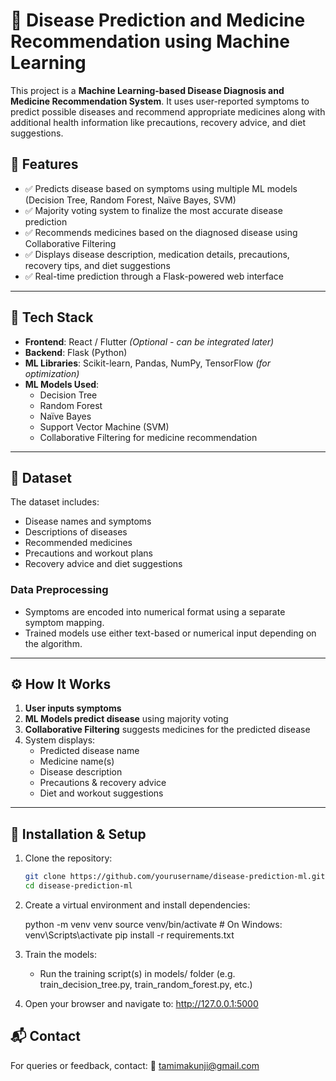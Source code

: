 # 🧠 Disease Prediction and Medicine Recommendation using Machine Learning

This project is a **Machine Learning-based Disease Diagnosis and Medicine Recommendation System**. It uses user-reported symptoms to predict possible diseases and recommend appropriate medicines along with additional health information like precautions, recovery advice, and diet suggestions.

## 🚀 Features

- ✅ Predicts disease based on symptoms using multiple ML models (Decision Tree, Random Forest, Naïve Bayes, SVM)
- ✅ Majority voting system to finalize the most accurate disease prediction
- ✅ Recommends medicines based on the diagnosed disease using Collaborative Filtering
- ✅ Displays disease description, medication details, precautions, recovery tips, and diet suggestions
- ✅ Real-time prediction through a Flask-powered web interface

---

## 🧩 Tech Stack

- **Frontend**: React / Flutter *(Optional - can be integrated later)*
- **Backend**: Flask (Python)
- **ML Libraries**: Scikit-learn, Pandas, NumPy, TensorFlow *(for optimization)*
- **ML Models Used**:
  - Decision Tree
  - Random Forest
  - Naïve Bayes
  - Support Vector Machine (SVM)
  - Collaborative Filtering for medicine recommendation

---

## 📁 Dataset

The dataset includes:
- Disease names and symptoms
- Descriptions of diseases
- Recommended medicines
- Precautions and workout plans
- Recovery advice and diet suggestions

### Data Preprocessing
- Symptoms are encoded into numerical format using a separate symptom mapping.
- Trained models use either text-based or numerical input depending on the algorithm.

---

## ⚙️ How It Works

1. **User inputs symptoms**
2. **ML Models predict disease** using majority voting
3. **Collaborative Filtering** suggests medicines for the predicted disease
4. System displays:
   - Predicted disease name
   - Medicine name(s)
   - Disease description
   - Precautions & recovery advice
   - Diet and workout suggestions

---

## 🔧 Installation & Setup

1. Clone the repository:
   ```bash
   git clone https://github.com/yourusername/disease-prediction-ml.git
   cd disease-prediction-ml
2. Create a virtual environment and install dependencies:

   python -m venv venv
source venv/bin/activate  # On Windows: venv\Scripts\activate
pip install -r requirements.txt

3. Train the models:
   - Run the training script(s) in models/ folder (e.g. train_decision_tree.py, train_random_forest.py, etc.)
  
4. Open your browser and navigate to:
   http://127.0.0.1:5000

## 📬 Contact

For queries or feedback, contact:
📧 tamimakunji@gmail.com
   
